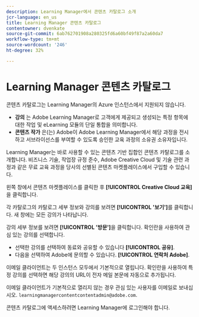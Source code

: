 ```yaml
---
description: Learning Manager에서 콘텐츠 카탈로그 소개
jcr-language: en_us
title: Learning Manager 콘텐츠 카탈로그
contentowner: dvenkate
source-git-commit: 6ab762701908a280325fd6a60bf49f87a2a60da7
workflow-type: tm+mt
source-wordcount: '246'
ht-degree: 32%

---
```




# Learning Manager 콘텐츠 카탈로그

<!--Learning Manager introduces Content Catalog-->

콘텐츠 카탈로그는 Learning Manager의 Azure 인스턴스에서 지원되지 않습니다.

* **강의** 는 Adobe Learning Manager로 고객에게 제공되고 생성되는 특정 항목에 대한 작업 및 eLearning 모듈의 단일 통합을 의미합니다.
* **콘텐츠 작가** 은(는) Adobe이 Adobe Learning Manager에서 해당 과정을 전시하고 서브라이선스를 부여할 수 있도록 승인한 교육 과정의 소유권 소유자입니다.

Learning Manager는 바로 사용할 수 있는 콘텐츠 기반 집합인 콘텐츠 카탈로그를 소개합니다. 비즈니스 기술, 작업장 규정 준수, Adobe Creative Cloud 및 기술 관련 과정과 같은 무료 교육 과정을 당사의 선별된 콘텐츠 마켓플레이스에서 구입할 수 있습니다.

왼쪽 창에서 콘텐츠 마켓플레이스를 클릭한 후 **[!UICONTROL Creative Cloud 교육]**&#x200B;을 클릭합니다.

<!--![](assets/content-catalog.png)-->

각 카탈로그의 카탈로그 세부 정보와 강의를 보려면 **[!UICONTROL &#39;보기&#39;]**&#x200B;를 클릭합니다. 새 창에는 모든 강의가 나타납니다.

<!--![](assets/course-details.png)-->

강의 세부 정보를 보려면 **[!UICONTROL &#39;방문&#39;]**&#x200B;을 클릭합니다. 확인란을 사용하여 관심 있는 강의를 선택합니다.

* 선택한 강의를 선택하여 동료와 공유할 수 있습니다  **[!UICONTROL 공유]**.
* 다음을 선택하여 Adobe에 문의할 수 있습니다.  **[!UICONTROL 연락처 Adobe]**.

<!--![](assets/course-details.png)-->

이메일 클라이언트는 두 인스턴스 모두에서 기본적으로 열립니다. 확인란을 사용하여 특정 강의를 선택하면 해당 강의의 URL이 전자 메일 본문에 자동으로 추가됩니다.

이메일 클라이언트가 기본적으로 열리지 않는 경우 관심 있는 사용자를 이메일로 보내십시오. `learningmanagercontentcontentadmin@adobe.com`.

콘텐츠 카탈로그에 액세스하려면 Learning Manager에 로그인해야 합니다.

